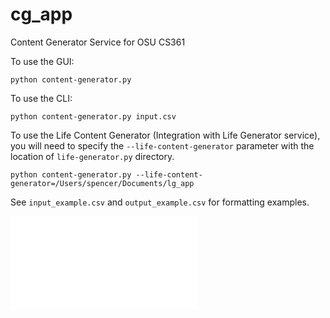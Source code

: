 # cg_app
Content Generator Service for OSU CS361

To use the GUI: 
```
python content-generator.py
```

To use the CLI:
```
python content-generator.py input.csv 
```

To use the Life Content Generator (Integration with Life Generator service), you will need to specify the `--life-content-generator` parameter with the location of `life-generator.py` directory. 
```
python content-generator.py --life-content-generator=/Users/spencer/Documents/lg_app
```

See `input_example.csv` and `output_example.csv` for formatting examples.


<embed type="video/webm" src="images/content-generator-recording.mov"/>
